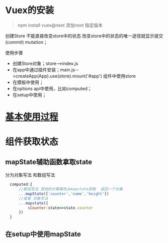 # Vuex的安装
>npm install vuex@next 添加next 指定版本

创建Store
不能直接改变store中的状态 改变store中的状态的唯一途径就显示提交(commit) mutation；

使用步骤
- 创建Store对象；store-->index.js
- 在app中通过插件安装；main.js-->createApp(App).use(store).mount('#app')
组件中使用store
- 在模板中使用；
- 在options api中使用，比如computed；
- 在setup中使用；

# [基本使用过程](./基本使用过程)
# 组件获取状态
## mapState辅助函数拿取state
分为对象写法 和数组写法
```javascript
  computed:{
      //数组写法 其他的计算属性从mapstate获取  返回一个对象
      ...mapState(['counter','name','height'])
      //或者 对象写法
      ...mapstate({
          sCounter:state=>state.counter
      })
  }
```
## 在setup中使用mapState